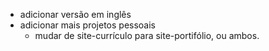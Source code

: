 - adicionar versão em inglês
- adicionar mais projetos pessoais
  - mudar de site-currículo para site-portifólio, ou ambos.